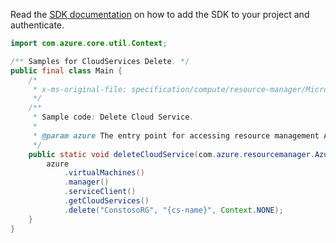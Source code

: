 Read the [SDK documentation](https://github.com/Azure/azure-sdk-for-java/blob/azure-resourcemanager_2.13.0/sdk/resourcemanager/azure-resourcemanager/README.md) on how to add the SDK to your project and authenticate.

```java
import com.azure.core.util.Context;

/** Samples for CloudServices Delete. */
public final class Main {
    /*
     * x-ms-original-file: specification/compute/resource-manager/Microsoft.Compute/stable/2021-03-01/examples/DeleteCloudService.json
     */
    /**
     * Sample code: Delete Cloud Service.
     *
     * @param azure The entry point for accessing resource management APIs in Azure.
     */
    public static void deleteCloudService(com.azure.resourcemanager.AzureResourceManager azure) {
        azure
            .virtualMachines()
            .manager()
            .serviceClient()
            .getCloudServices()
            .delete("ConstosoRG", "{cs-name}", Context.NONE);
    }
}
```

